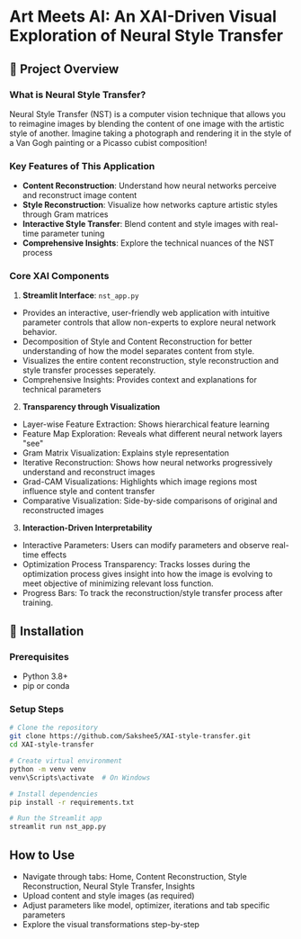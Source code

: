 # Art Meets AI: An XAI-Driven Visual Exploration of Neural Style Transfer

## 📝 Project Overview

### What is Neural Style Transfer?
Neural Style Transfer (NST) is a computer vision technique that allows you to reimagine images by blending the content of one image with the artistic style of another. Imagine taking a photograph and rendering it in the style of a Van Gogh painting or a Picasso cubist composition!

### Key Features of This Application
- **Content Reconstruction**: Understand how neural networks perceive and reconstruct image content
- **Style Reconstruction**: Visualize how networks capture artistic styles through Gram matrices
- **Interactive Style Transfer**: Blend content and style images with real-time parameter tuning
- **Comprehensive Insights**: Explore the technical nuances of the NST process

### Core XAI Components
1. **Streamlit Interface**: `nst_app.py`
- Provides an interactive, user-friendly web application with intuitive parameter controls that allow non-experts to explore neural network behavior.
- Decomposition of Style and Content Reconstruction for better understanding of how the model separates content from style.
- Visualizes the entire content reconstruction, style reconstruction and style transfer processes seperately.
- Comprehensive Insights: Provides context and explanations for technical parameters

2. **Transparency through Visualization**
- Layer-wise Feature Extraction: Shows hierarchical feature learning
- Feature Map Exploration: Reveals what different neural network layers "see"
- Gram Matrix Visualization: Explains style representation
- Iterative Reconstruction: Shows how neural networks progressively understand and reconstruct images
- Grad-CAM Visualizations: Highlights which image regions most influence style and content transfer
- Comparative Visualization: Side-by-side comparisons of original and reconstructed images

3. **Interaction-Driven Interpretability**
- Interactive Parameters: Users can modify parameters and observe real-time effects
- Optimization Process Transparency: Tracks losses during the optimization process gives insight into how the image is evolving to meet objective of minimizing relevant loss function.
- Progress Bars: To track the reconstruction/style transfer process after training.


## 🔧 Installation

### Prerequisites
- Python 3.8+
- pip or conda

### Setup Steps
```bash
# Clone the repository
git clone https://github.com/Sakshee5/XAI-style-transfer.git
cd XAI-style-transfer

# Create virtual environment
python -m venv venv
venv\Scripts\activate  # On Windows

# Install dependencies
pip install -r requirements.txt

# Run the Streamlit app
streamlit run nst_app.py
```

## How to Use

- Navigate through tabs: Home, Content Reconstruction, Style Reconstruction, Neural Style Transfer, Insights
- Upload content and style images (as required)
- Adjust parameters like model, optimizer, iterations and tab specific parameters
- Explore the visual transformations step-by-step